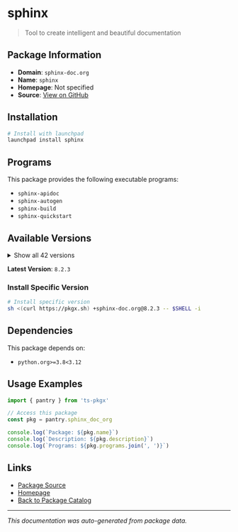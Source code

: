 # sphinx

> Tool to create intelligent and beautiful documentation

## Package Information

- **Domain**: `sphinx-doc.org`
- **Name**: `sphinx`
- **Homepage**: Not specified
- **Source**: [View on GitHub](https://github.com/pkgxdev/pantry/tree/main/projects/sphinx-doc.org/package.yml)

## Installation

```bash
# Install with launchpad
launchpad install sphinx
```

## Programs

This package provides the following executable programs:

- `sphinx-apidoc`
- `sphinx-autogen`
- `sphinx-build`
- `sphinx-quickstart`

## Available Versions

<details>
<summary>Show all 42 versions</summary>

- `8.2.3`, `8.2.2`, `8.2.1`, `8.2.0`, `8.1.3`
- `8.1.2`, `8.1.1`, `8.1.0`, `8.0.2`, `8.0.1`
- `8.0.0`, `7.4.7`, `7.4.6`, `7.4.5`, `7.4.4`
- `7.4.3`, `7.4.2`, `7.4.1`, `7.4.0`, `7.3.7`
- `7.3.6`, `7.3.5`, `7.3.4`, `7.3.3`, `7.3.2`
- `7.3.1`, `7.3.0`, `7.2.6`, `7.2.5`, `7.2.4`
- `7.2.3`, `7.2.2`, `7.2.1`, `7.2.0`, `7.1.2`
- `7.1.1`, `7.1.0`, `7.0.1`, `7.0.0`, `6.2.1`
- `6.2.0`, `6.1.3`

</details>

**Latest Version**: `8.2.3`

### Install Specific Version

```bash
# Install specific version
sh <(curl https://pkgx.sh) +sphinx-doc.org@8.2.3 -- $SHELL -i
```

## Dependencies

This package depends on:

- `python.org>=3.8<3.12`

## Usage Examples

```typescript
import { pantry } from 'ts-pkgx'

// Access this package
const pkg = pantry.sphinx_doc_org

console.log(`Package: ${pkg.name}`)
console.log(`Description: ${pkg.description}`)
console.log(`Programs: ${pkg.programs.join(', ')}`)
```

## Links

- [Package Source](https://github.com/pkgxdev/pantry/tree/main/projects/sphinx-doc.org/package.yml)
- [Homepage](#)
- [Back to Package Catalog](../package-catalog.md)

---

*This documentation was auto-generated from package data.*
